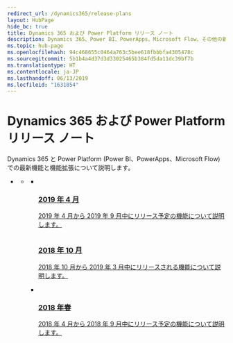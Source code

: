```yaml
---
redirect_url: /dynamics365/release-plans
layout: HubPage
hide_bc: true
title: Dynamics 365 および Power Platform リリース ノート
description: Dynamics 365、Power BI、PowerApps、Microsoft Flow、その他の新機能について紹介します (Sales、Service、Marketing、Operations、Finance、Talent、Retail 関連の新機能を含む)。
ms.topic: hub-page
ms.openlocfilehash: 94c468655c0464a763c5bee618fbbbfa4305478c
ms.sourcegitcommit: 5b1b4a4d37d3d33025465b384fd5da11dc39bf7b
ms.translationtype: HT
ms.contentlocale: ja-JP
ms.lasthandoff: 06/13/2019
ms.locfileid: "1631854"
---
```

<div id="main" class="v2">
<div class="container">
    <h1>Dynamics 365 および Power Platform リリース ノート</h1>
    <p>Dynamics 365 と Power Platform (Power BI、PowerApps、Microsoft Flow) での最新機能と機能拡張について説明します。 </p>
    <ul class="pivots">
        <li>
            <a href="#products" data-linktype="self-bookmark"></a>
            <ul id="products">
                <li>
                    <a href="#products1" data-linktype="self-bookmark"></a>
                    <ul id="products1" class="cardsC cols cols3">
                        <li>
                <a href="/business-applications-release-notes/April19/index" title="2019 年 4 月" data-linktype="absolute-path">
                                <div class="cardSize">
                                    <div class="cardPadding">
                                        <div class="card">
                                            <div class="cardImageOuter">
                                                <div class="cardImage">
                                                    <img data-scaleimage="media/april2019.jpg" src="media/april2019.jpg" alt="" data-linktype="relative-path">
                                                </div>
                                            </div>
                                            <div class="cardText">
                                                <h3>2019 年 4 月</h3>
                            <p>2019 年 4 月から 2019 年 9 月中にリリース予定の機能について説明します。</p>
                                            </div>
                                        </div>
                                    </div>
                                </div>
                            <a href="/business-applications-release-notes/October18/index" title="2018 年 10 月" data-linktype="absolute-path">
                                <div class="cardSize">
                                    <div class="cardPadding">
                                        <div class="card">
                                            <div class="cardImageOuter">
                                                <div class="cardImage">
                                                    <img data-scaleimage="media/october2018.jpg" src="media/october2018.jpg" alt="" data-linktype="relative-path">
                                                </div>
                                            </div>
                                            <div class="cardText">
                                                <h3>2018 年 10 月</h3>
                            <p>2018 年 10 月から 2019 年 3 月中にリリースされる機能について説明します。</p>
                                            </div>
                                        </div>
                                    </div>
                                </div>
                            </a>
                        </li>
                        <li>
                            <a href="/business-applications-release-notes/April18/index" title="2018 年春" data-linktype="absolute-path">
                                <div class="cardSize">
                                    <div class="cardPadding">
                                        <div class="card">
                                            <div class="cardImageOuter">
                                                <div class="cardImage">
                                                    <img data-scaleimage="media/spring.png" src="media/spring.png" alt="" data-linktype="relative-path">
                                                </div>
                                            </div>
                                            <div class="cardText">
                                                <h3>2018 年春</h3>
                                                <p>2018 年 4 月から 2018 年 9 月中にリリース予定の機能について説明します。</p>
                                            </div>
                                        </div>
                                    </div>
                                </div>
                            </a>
                        </li>
                    </ul>                    
                </li>
            </ul>            
        </li>
    </ul>
    <p></p>
</div>
</div>

